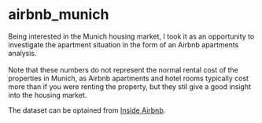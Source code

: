 # airbnb_munich
Being interested in the Munich housing market, I took it as an opportunity to investigate the apartment situation in the form of an Airbnb apartments analysis. </br>
</br>
Note that these numbers do not represent the normal rental cost of the properties in Munich, as Airbnb apartments and hotel rooms typically cost more than if you were renting the property, but they stil give a good insight into the housing market.

The dataset can be optained from [Inside Airbnb](http://insideairbnb.com/get-the-data.html).
